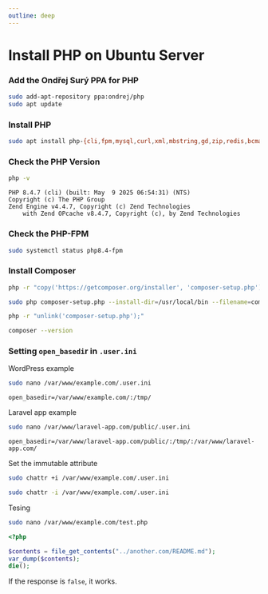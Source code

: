 ```yaml
---
outline: deep
---
```


# Install PHP on Ubuntu Server

### Add the Ondřej Surý PPA for PHP

```bash
sudo add-apt-repository ppa:ondrej/php
sudo apt update
```

### Install PHP

```bash
sudo apt install php-{cli,fpm,mysql,curl,xml,mbstring,gd,zip,redis,bcmath,soap,imagick}
```

### Check the PHP Version

```bash
php -v
```

```
PHP 8.4.7 (cli) (built: May  9 2025 06:54:31) (NTS)
Copyright (c) The PHP Group
Zend Engine v4.4.7, Copyright (c) Zend Technologies
    with Zend OPcache v8.4.7, Copyright (c), by Zend Technologies
```    

### Check the PHP-FPM

```bash
sudo systemctl status php8.4-fpm
```

### Install Composer

```bash
php -r "copy('https://getcomposer.org/installer', 'composer-setup.php');"

sudo php composer-setup.php --install-dir=/usr/local/bin --filename=composer

php -r "unlink('composer-setup.php');"
```

```bash
composer --version
```

### Setting `open_basedi`r in `.user.ini`

WordPress example

```bash
sudo nano /var/www/example.com/.user.ini
```

```
open_basedir=/var/www/example.com/:/tmp/
```

Laravel app example

```bash
sudo nano /var/www/laravel-app.com/public/.user.ini
```

```
open_basedir=/var/www/laravel-app.com/public/:/tmp/:/var/www/laravel-app.com/
```

Set the immutable attribute

```bash
sudo chattr +i /var/www/example.com/.user.ini
```

```bash
sudo chattr -i /var/www/example.com/.user.ini
```

Tesing

```bash
sudo nano /var/www/example.com/test.php
```

```php
<?php

$contents = file_get_contents("../another.com/README.md");
var_dump($contents);
die();
```

If the response is `false`, it works.
